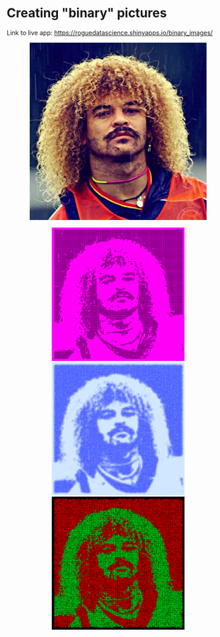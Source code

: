 # Creating "binary" pictures

Link to live app: https://roguedatascience.shinyapps.io/binary_images/

<p align="center">
  <img src="pibe_example/pibe_original.jpg" width="400"/>
</p>

<p align="center">
  <img src="pibe_example/pibe1.png" width="300"/>
  <img src="pibe_example/pibe2.png" width="300"/>
  <img src="pibe_example/pibe3.png" width="300"/>
</p>


